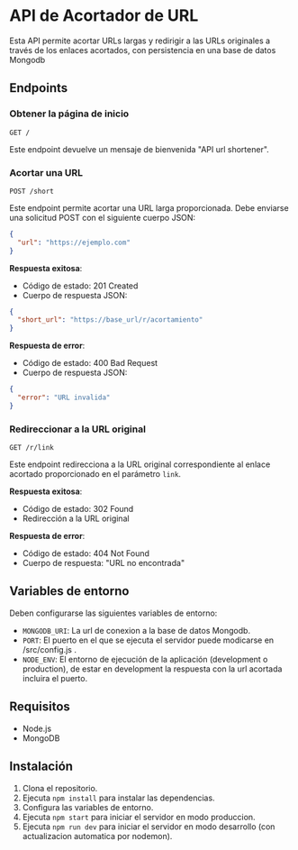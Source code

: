 
# API de Acortador de URL

Esta API permite acortar URLs largas y redirigir a las URLs originales a través de los enlaces acortados, con persistencia en una base de datos Mongodb

## Endpoints

### Obtener la página de inicio

```
GET /
```

Este endpoint devuelve un mensaje de bienvenida "API url shortener".

### Acortar una URL

```
POST /short
```

Este endpoint permite acortar una URL larga proporcionada. Debe enviarse una solicitud POST con el siguiente cuerpo JSON:

```json
{
  "url": "https://ejemplo.com"
}
```

**Respuesta exitosa**:

- Código de estado: 201 Created
- Cuerpo de respuesta JSON:

```json
{
  "short_url": "https://base_url/r/acortamiento"
}
```

**Respuesta de error**:

- Código de estado: 400 Bad Request
- Cuerpo de respuesta JSON:

```json
{
  "error": "URL invalida"
}
```

### Redireccionar a la URL original

```
GET /r/link
```

Este endpoint redirecciona a la URL original correspondiente al enlace acortado proporcionado en el parámetro `link`.

**Respuesta exitosa**:

- Código de estado: 302 Found
- Redirección a la URL original

**Respuesta de error**:

- Código de estado: 404 Not Found
- Cuerpo de respuesta: "URL no encontrada"

## Variables de entorno

Deben configurarse las siguientes variables de entorno:
- `MONGODB_URI`: La url de conexion a la base de datos Mongodb.
- `PORT`: El puerto en el que se ejecuta el servidor puede modicarse en /src/config.js .
- `NODE_ENV`: El entorno de ejecución de la aplicación (development o production), de estar en development la respuesta con la url acortada incluira el puerto.



## Requisitos

- Node.js
- MongoDB

## Instalación

1. Clona el repositorio.
2. Ejecuta `npm install` para instalar las dependencias.
3. Configura las variables de entorno.
4. Ejecuta `npm start` para iniciar el servidor en modo produccion.
5. Ejecuta `npm run dev` para iniciar el servidor en modo desarrollo (con actualizacion automatica por nodemon).

